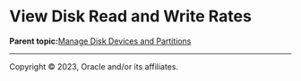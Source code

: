 # View Disk Read and Write Rates

**Parent topic:**[Manage Disk Devices and Partitions](../topics/cockpit-partition.md)

---

Copyright © 2023, Oracle and/or its affiliates.

